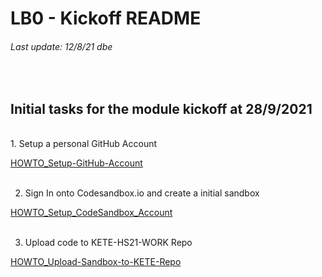 # LB0 - Kickoff README
###### Last update: 12/8/21 dbe
</br>

## Initial tasks for the module kickoff at 28/9/2021
</br>
1. Setup a personal GitHub Account 

[HOWTO_Setup-GitHub-Account](https://github.com/sawubona-gmbh/KETE-HS21-WORK/blob/master/LB0-Kickoff/HOWTO_Setup-GitHub-Account.md)  
</br>  

2. Sign In onto Codesandbox.io and create a initial sandbox 

[HOWTO_Setup_CodeSandbox_Account](https://github.com/sawubona-gmbh/KETE-HS21-WORK/blob/master/LB0-Kickoff/HOWTO_Setup_CodeSandbox_Account.md)  
</br>  

3. Upload code to KETE-HS21-WORK Repo 

[HOWTO_Upload-Sandbox-to-KETE-Repo](https://github.com/sawubona-gmbh/KETE-HS21-WORK/blob/master/LB0-Kickoff/HOWTO_Upload-Sandbox-to-KETE-Repo.md)  

</br>
